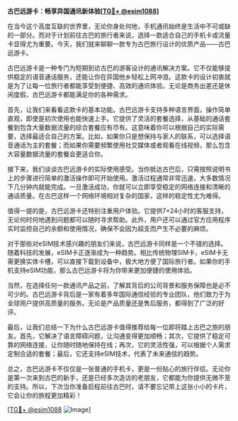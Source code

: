 **古巴远游卡：畅享异国通讯新体验[[TG💪+ @esim1088](https://t.me/s/esim1088)]**

在当今这个高度互联的世界里，无论你身处何地，手机通讯始终是生活中不可或缺的一部分。而对于计划前往古巴的旅行者来说，选择一款适合自己的手机卡或流量卡显得尤为重要。今天，我们就来聊聊一款专为古巴旅行设计的优质产品——古巴远游卡。

古巴远游卡是一种专门为短期到访古巴的游客设计的通讯解决方案。它不仅能够提供稳定的语音通话服务，还能让你在异国他乡轻松上网冲浪。这款卡的设计初衷就是为了让每一位旅行者都能享受到便捷、高效的通讯体验。无论是商务出差还是休闲度假，古巴远游卡都能满足你的各种需求。

首先，让我们来看看这款卡的基本功能。古巴远游卡支持多种语言界面，操作简单直观，即使是初次使用也能快速上手。它提供了灵活的套餐选择，从基础的通话套餐到包含大量数据流量的综合套餐应有尽有。这意味着你可以根据自己的实际需要，选择最适合自己的方案。比如，如果你只是想保持与家人的联系，可以选择语音通话为主的套餐；而如果你需要频繁使用社交媒体或者观看在线视频，那么包含大容量数据流量的套餐会更适合你。

接下来，我们谈谈古巴远游卡的实际使用感受。当你抵达古巴后，只需按照说明书上的步骤进行简单的激活操作即可开始使用。激活过程通常非常迅速，大多数情况下几分钟内就能完成。一旦激活成功，你就可以立即享受稳定的网络连接和清晰的通话质量。在古巴这样一个网络环境相对复杂的国家，这样的稳定性尤为难得。

值得一提的是，古巴远游卡还特别注重用户体验。它提供7×24小时的客服支持，无论何时何地遇到问题都可以随时寻求帮助。此外，用户还可以通过官方应用程序实时监控自己的余额和使用情况，确保不会因为超支而产生不必要的麻烦。

对于那些对eSIM技术感兴趣的朋友们来说，古巴远游卡同样是一个不错的选择。随着科技的发展，eSIM卡正逐渐成为一种趋势。相比传统物理SIM卡，eSIM卡无需更换实体卡槽，可以直接下载到设备中，极大地方便了国际旅行者。如果你的手机支持eSIM功能，那么古巴远游卡将为你带来更加便捷的使用体验。

当然，在选择任何一款通讯产品之前，了解其背后的公司背景和服务保障也是必不可少的。古巴远游卡背后是一家有着多年国际通信经验的专业团队，他们致力于为全球用户提供高质量的服务。无论是产品质量还是售后服务，都得到了广泛的好评。

最后，让我们总结一下为什么古巴远游卡值得推荐给每一位即将踏上古巴之旅的朋友。首先，它解决了语言障碍问题，让沟通变得更加顺畅；其次，它提供了稳定可靠的网络连接，让你随时随地保持在线；再次，它的灵活性强，可以根据个人需求定制合适的套餐；最后，它还支持eSIM技术，代表了未来通信的趋势。

总之，古巴远游卡不仅仅是一张普通的手机卡，更是一份贴心的旅行伴侣。无论你是第一次来到古巴的新手，还是已经多次造访的老朋友，它都能为你提供无微不至的支持。所以，下次当你准备启程前往古巴时，请不要忘记带上这张小小的卡片，它会让你的旅程更加精彩！

[[TG💪+ @esim1088](https://t.me/s/esim1088) ![Image](https://i.postimg.cc/4NQfJmqS/Snipaste-2025-05-13-00-14-12.png)]